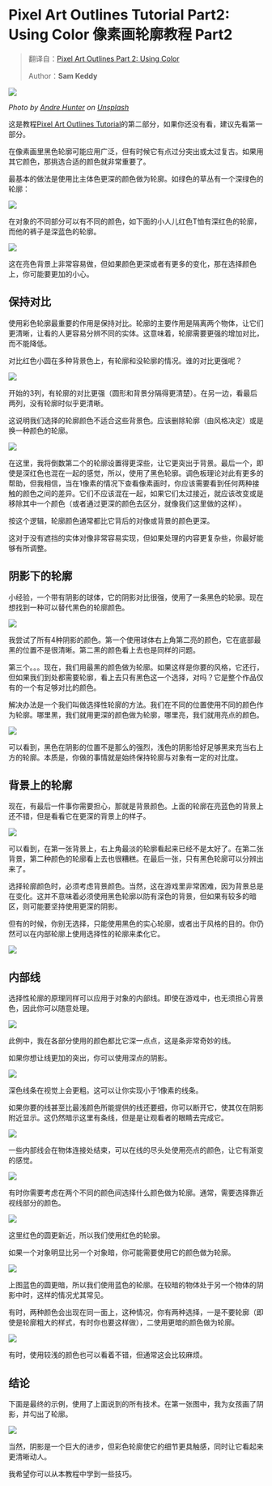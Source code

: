 # Pixel Art Outlines Tutorial Part2: Using Color 像素画轮廓教程 Part2

> 翻译自：[Pixel Art Outlines Part 2: Using Color](http://samkeddy.com/pixel-art-outlines-part-2-using-color/)
>
> Author：**Sam Keddy**

![](https://www.colorgamer.com/usr/uploads/2020/07/2599619676.jpg)

*Photo by [Andre Hunter](https://unsplash.com/@dre0316?utm_source=unsplash&utm_medium=referral&utm_content=creditCopyText) on [Unsplash](https://unsplash.com/s/photos/pixels?utm_source=unsplash&utm_medium=referral&utm_content=creditCopyText)*

这是教程[Pixel Art Outlines Tutorial]()的第二部分，如果你还没有看，建议先看第一部分。

在像素画里黑色轮廓可能应用广泛，但有时候它有点过分突出或太过复古。如果用其它颜色，那挑选合适的颜色就非常重要了。

最基本的做法是使用比主体色更深的颜色做为轮廓。如绿色的草丛有一个深绿色的轮廓：

![](https://www.colorgamer.com/usr/uploads/2020/07/3721895314.png)

在对象的不同部分可以有不同的颜色，如下面的小人儿红色T恤有深红色的轮廓，而他的裤子是深蓝色的轮廓。

![](https://www.colorgamer.com/usr/uploads/2020/07/1595628826.png)

这在亮色背景上非常容易做，但如果颜色更深或者有更多的变化，那在选择颜色上，你可能要更加的小心。



## 保持对比

使用彩色轮廓最重要的作用是保持对比。轮廓的主要作用是隔离两个物体，让它们更清晰，让看的人更容易分辨不同的实体。这意味着，轮廓需要更强的增加对比，而不能降低。

对比红色小圆在多种背景色上，有轮廓和没轮廓的情况。谁的对比更强呢？

![](https://www.colorgamer.com/usr/uploads/2020/07/2015906296.png)

开始的3列，有轮廓的对比更强（圆形和背景分隔得更清楚）。在另一边，看最后两列，没有轮廓时似乎更清晰。

这说明我们选择的轮廓颜色不适合这些背景色。应该删除轮廓（由风格决定）或是换一种颜色的轮廓。

![](https://www.colorgamer.com/usr/uploads/2020/07/1057649805.png)

在这里，我将倒数第二个的轮廓设置得更深些，让它更突出于背景。最后一个，即使是深红色也混在一起的感觉，所以，使用了黑色轮廓。调色板理论对此有更多的帮助，但我相信，当在1像素的情况下查看像素画时，你应该需要看到任何两种接触的颜色之间的差异。它们不应该混在一起，如果它们太过接近，就应该改变或是移除其中一个颜色（或者通过更深的颜色去区分，就像我们这里做的这样）。

按这个逻辑，轮廓颜色通常都比它背后的对像或背景的颜色更深。

这对于没有遮挡的实体对像非常容易实现，但如果处理的内容更复杂些，你最好能够有所调整。



## 阴影下的轮廓

小经验，一个带有阴影的球体，它的阴影对比很强，使用了一条黑色的轮廓。现在想找到一种可以替代黑色的轮廓颜色。

![](https://www.colorgamer.com/usr/uploads/2020/07/51319184.png)

我尝试了所有4种阴影的颜色。第一个使用球体右上角第二亮的颜色，它在底部最黑的位置不是很清晰。第二黑的颜色看上去也是同样的问题。

第三个。。。现在，我们用最黑的颜色做为轮廓。如果这样是你要的风格，它还行，但如果我们到处都需要轮廓，看上去只有黑色这一个选择，对吗？它是整个作品仅有的一个有足够对比的颜色。

解决办法是一个我们叫做选择性轮廓的方法。我们在不同的位置使用不同的颜色作为轮廓。哪里黑，我们就用更深的颜色做为轮廓，哪里亮，我们就用亮点的颜色。

![](https://www.colorgamer.com/usr/uploads/2020/07/475510633.png)

可以看到，黑色在阴影的位置不是那么的强烈，浅色的阴影恰好足够黑来充当右上方的轮廓。本质是，你做的事情就是始终保持轮廓与对象有一定的对比度。



## 背景上的轮廓

现在，有最后一件事你需要担心，那就是背景颜色。上面的轮廓在亮蓝色的背景上还不错，但是看看它在更深的背景上的样子。

![](https://www.colorgamer.com/usr/uploads/2020/07/1689338521.png)

可以看到，在第一张背景上，右上角最淡的轮廓看起来已经不是太好了。在第二张背景，第二种颜色的轮廓看上去也很糟糕。在最后一张，只有黑色轮廓可以分辨出来了。

选择轮廓颜色时，必须考虑背景颜色。当然，这在游戏里非常困难，因为背景总是在变化。这并不意味着必须使用黑色轮廓以防有深色的背景，但如果有较多的暗区，则可能要坚持使用更深的阴影。

但有的时候，你别无选择，只能使用黑色的实心轮廓，或者出于风格的目的。你仍然可以在内部轮廓上使用选择性的轮廓来柔化它。

![](https://www.colorgamer.com/usr/uploads/2020/07/1265239045.png)



## 内部线

选择性轮廓的原理同样可以应用于对象的内部线。即使在游戏中，也无须担心背景色，因此你可以随意处理。

![](https://www.colorgamer.com/usr/uploads/2020/07/351943665.png)

此例中，我在各部分使用的颜色都比它深一点点，这是条非常奇妙的线。

如果你想让线更加的突出，你可以使用深点的阴影。

![](https://www.colorgamer.com/usr/uploads/2020/07/2146076800.png)

深色线条在视觉上会更粗。这可以让你实现小于1像素的线条。

如果你要的线甚至比最浅颜色所能提供的线还要细，你可以断开它，使其仅在阴影附近显示。这仍然暗示这里有条线，但是是让观看者的眼睛去完成它。

![](https://www.colorgamer.com/usr/uploads/2020/07/2333517664.png)

一些内部线会在物体连接处结束，可以在线的尽头处使用亮点的颜色，让它有渐变的感觉。

![](https://www.colorgamer.com/usr/uploads/2020/07/2750237271.png)

有时你需要考虑在两个不同的颜色间选择什么颜色做为轮廓。通常，需要选择靠近视线部分的颜色。

![](https://www.colorgamer.com/usr/uploads/2020/07/3310139858.png)

这里红色的圆更新近，所以我们使用红色的轮廓。

如果一个对象明显比另一个对象暗，你可能需要使用它的颜色做为轮廓。

![](https://www.colorgamer.com/usr/uploads/2020/07/1489862118.png)

上图蓝色的圆更暗，所以我们使用蓝色的轮廓。在较暗的物体处于另一个物体的阴影中时，这样的情况尤其常见。

有时，两种颜色会出现在同一面上，这种情况，你有两种选择，一是不要轮廓（即使是轮廓粗大的样式，有时你也要这样做），二使用更暗的颜色做为轮廓。

![](https://www.colorgamer.com/usr/uploads/2020/07/124318993.png)

有时，使用较浅的颜色也可以看着不错，但通常这会比较麻烦。



## 结论

下面是最终的示例，使用了上面说到的所有技术。在第一张图中，我为女孩画了阴影，并勾出了轮廓。

![](https://www.colorgamer.com/usr/uploads/2020/07/1307272404.png)

当然，阴影是一个巨大的进步，但彩色轮廓使它的细节更具触感，同时让它看起来更清晰动人。

我希望你可以从本教程中学到一些技巧。